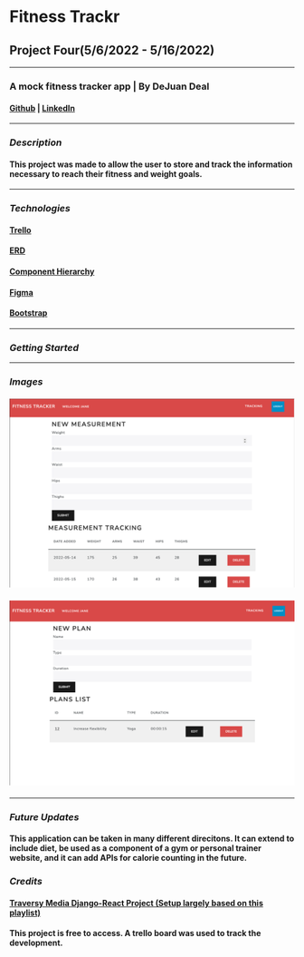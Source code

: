 # Fitness Trackr
## Project Four(5/6/2022 - 5/16/2022)
***
### A mock fitness tracker app | By DeJuan Deal 
#### [Github](https://github.com/dealhouse) | [LinkedIn](https://www.linkedin.com/in/dejuan-deal-242bn/)
*** 
### ***Description***
#### **This project was made to allow the user to store and track the information necessary to reach their fitness and weight goals.**
***
### ***Technologies***
#### [Trello](https://trello.com/b/z03vPA02/project-4)
#### [ERD](https://app.diagrams.net/#G1ELeUA7sF-_KZsKBCKio6RmO_niSHBPuh)
#### [Component Hierarchy](https://app.diagrams.net/#G1D4gm9Sq99aNtWsRe7dFpU9MfDR0TK-4B)
#### [Figma](https://www.figma.com/file/ArGkV5fNdoGLm1edJUjm8L/Project-4?node-id=0%3A1)
#### [Bootstrap](https://getbootstrap.com/)

***
### ***Getting Started***
***
### ***Images***
#### ![Tracking Screenshot](/client/assets/Screenshot%202022-05-16%20at%207.04.56%20AM.png)
#### ![Tracking Screenshot](/client/assets/Screenshot%202022-05-16%20at%207.05.17%20AM.png)
***
### ***Future Updates***
#### This application can be taken in many different direcitons. It can extend to include diet, be used as a component of a gym or personal trainer website, and it can add APIs for calorie counting in the future.
### ***Credits***
#### [Traversy Media Django-React Project (Setup largely based on this playlist)](https://www.youtube.com/playlist?list=PLillGF-RfqbbRA-CIUxlxkUpbq0IFkX60)

#### **This project is free to access. A trello board was used to track the development.** 